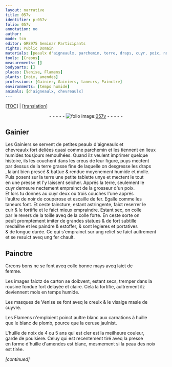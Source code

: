 ```yaml
---
layout: narrative
title: 057v
identifier: p-057v
folio: 057v
annotation: no
author:
mode: tcn
editor: GR8975 Seminar Participants
rights: Public Domain
materials: [peaulx d'aigneaulx, parchemin, terre, draps, cuyr, poix, noir de couperose, escaille de fer, cuir, toille, colle, Creons, laict de femme, carton, rousine fondue fort delayée et claire, cuyvre, huille, blanc de plomb, ceruse, huille de noix, huille d'amendes, peau des noix]
tools: [Creons]
measurements: []
bodyparts: []
places: [Venise, Flamens]
plants: [noix, amendes]
professions: [Gainier, Gainiers, taneurs, Painctre]
environments: [temps humide]
animals: [d'aigneaulx, chevreaulx]
---
```


 <p><a href="{{ site.baseurl }}/normalized/">[TOC]</a> | <a href="{{ site.baseurl }}/texts/p-057v_tl/" target="_blank">[translation]</a></p><div class="folio" align="center">- - - - - <a href="http://gallica.bnf.fr/ark:/12148/btv1b10500001g/f120.item" target="_blank"><img src="https://cu-mkp.github.io/2017-workshop-edition/assets/photo-icon.png" alt="folio image: " style="display:inline-block; margin-bottom:-3px;"/>057v</a> - - - - - </div>  
  

## <span class="pro">Gainier</span>

 
Les <span class="pro">Gainiers</span> se servent de petites <span class="m">peaulx <span class="al">d'aigneaulx</span></span> et<br/> <span class="al">chevreaulx</span> fort deliées quasi comme <span class="m">parchemin</span> et les tiennent en lieux<br/> humides tousjours remoulhées. Quand ilz veulent imprimer quelque<br/> histoire, ils les couchent dans les creus de leur figure, puys mectent<br/> par dessus de la <span class="m">terre</span> grasse fine de laquelle on desgresse les <span class="m">draps</span><br/>, laiant bien prescé & battue & rendue moyenement humide et molle.<br/> Puis posent sur la <span class="m">terre</span> une petite tablette unye et mectent le tout<br/> en une presse et l'y laissent seicher. Apprés la <span class="m">terre</span>, seulement le<br/> <span class="m">cuyr</span> demeure nectement emprainct de la grosseur d'un <span class="m">poix</span>.<br/> Et lors tu donnes au <span class="m">cuyr</span> deux ou trois couches l'une apprés<br/> l'au<span class="exp">ltr</span>e de <span class="m">noir de couperose</span> et <span class="m">escaille de fer</span>. Egalle comme les<br/> <span class="pro">taneurs</span> font. Et ceste taincture, estant astringente, faict reserrer le<br/> <span class="m">cuir</span> & le fortifie et le faict mieux empraindre. Estant sec, on colle<br/> par le revers de la <span class="m">toille</span> aveq de la <span class="m">colle</span> forte. En ceste sorte on<br/> peult promptement imiter de grandes statues & de fort subtille<br/> medailhe et les paindre & estoffer, & sont legieres et portatives<br/> & de longue durée. Ce qui s'emprainct sur ung relief se faict aultrem<span class="exp">ent</span><br/> et se resuict aveq ung fer chault.

 
  

## <span class="pro">Painctre</span>

 
<span class="tl"><span class="m">Creons</span></span> bons ne se font aveq <span class="m">colle</span> <span class="del">bonne</span> mays aveq <span class="m">laict de<br/> femme</span>.
 
Les images faictz de <span class="m">carton</span> se doibvent, estant secs, tremper dans la<br/> <span class="m">rousine fondue fort delayée et claire</span>. Cela la fortifie, aultrement ilz<br/> deviennent mols en <span class="env">temps humide</span>.
 
Les masques de <span class="pl">Venise</span> se font aveq le creulx & le visaige masle de<br/> <span class="m">cuyvre</span>.
 
Les <span class="pl">Flamens</span> n'emploient poinct aultre blanc aux carna<span class="exp">ti</span>ons à <span class="m">huille</span><br/> que le <span class="m">blanc de plomb</span>, pource q<span class="exp">ue</span> la <span class="m">ceruse</span> jaulnist.
 
L'<span class="m">huille de <span class="pa">noix</span></span> de 4 ou 5 <span class="tmp">ans</span> qui est cler est la meilheure couleur,<br/> garde de poulsiere. Celuy qui est recentem<span class="exp">ent</span> tiré aveq la presse<br/> en forme d'<span class="m">huille d'<span class="pa">amendes</span></span> est blanc, mesmem<span class="exp">ent</span> si la <span class="m">peau des <span class="pa">noix</span></span><br/> est tirée.
 
*[continued]*
 
 